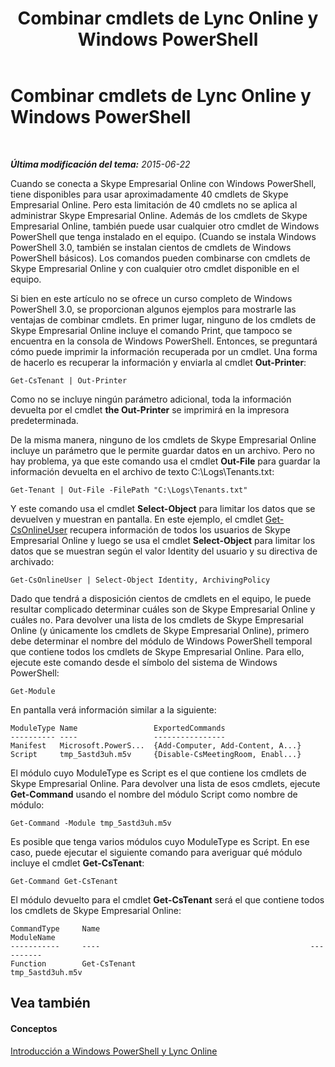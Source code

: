 ﻿---
title: Combinar cmdlets de Lync Online y Windows PowerShell
TOCTitle: Combinar cmdlets de Lync Online y Windows PowerShell
ms:assetid: 8bb8800a-f966-4570-8c8b-db87a91ad783
ms:mtpsurl: https://technet.microsoft.com/es-es/library/Dn362816(v=OCS.15)
ms:contentKeyID: 56271324
ms.date: 06/02/2017
mtps_version: v=OCS.15
ms.translationtype: HT
---

# Combinar cmdlets de Lync Online y Windows PowerShell

 

_**Última modificación del tema:** 2015-06-22_

Cuando se conecta a Skype Empresarial Online con Windows PowerShell, tiene disponibles para usar aproximadamente 40 cmdlets de Skype Empresarial Online. Pero esta limitación de 40 cmdlets no se aplica al administrar Skype Empresarial Online. Además de los cmdlets de Skype Empresarial Online, también puede usar cualquier otro cmdlet de Windows PowerShell que tenga instalado en el equipo. (Cuando se instala Windows PowerShell 3.0, también se instalan cientos de cmdlets de Windows PowerShell básicos). Los comandos pueden combinarse con cmdlets de Skype Empresarial Online y con cualquier otro cmdlet disponible en el equipo.

Si bien en este artículo no se ofrece un curso completo de Windows PowerShell 3.0, se proporcionan algunos ejemplos para mostrarle las ventajas de combinar cmdlets. En primer lugar, ninguno de los cmdlets de Skype Empresarial Online incluye el comando Print, que tampoco se encuentra en la consola de Windows PowerShell. Entonces, se preguntará cómo puede imprimir la información recuperada por un cmdlet. Una forma de hacerlo es recuperar la información y enviarla al cmdlet **Out-Printer**:

    Get-CsTenant | Out-Printer

Como no se incluye ningún parámetro adicional, toda la información devuelta por el cmdlet **the Out-Printer** se imprimirá en la impresora predeterminada.

De la misma manera, ninguno de los cmdlets de Skype Empresarial Online incluye un parámetro que le permite guardar datos en un archivo. Pero no hay problema, ya que este comando usa el cmdlet **Out-File** para guardar la información devuelta en el archivo de texto C:\\Logs\\Tenants.txt:

    Get-Tenant | Out-File -FilePath "C:\Logs\Tenants.txt"

Y este comando usa el cmdlet **Select-Object** para limitar los datos que se devuelven y muestran en pantalla. En este ejemplo, el cmdlet [Get-CsOnlineUser](get-csonlineuser.md) recupera información de todos los usuarios de Skype Empresarial Online y luego se usa el cmdlet **Select-Object** para limitar los datos que se muestran según el valor Identity del usuario y su directiva de archivado:

    Get-CsOnlineUser | Select-Object Identity, ArchivingPolicy

Dado que tendrá a disposición cientos de cmdlets en el equipo, le puede resultar complicado determinar cuáles son de Skype Empresarial Online y cuáles no. Para devolver una lista de los cmdlets de Skype Empresarial Online (y únicamente los cmdlets de Skype Empresarial Online), primero debe determinar el nombre del módulo de Windows PowerShell temporal que contiene todos los cmdlets de Skype Empresarial Online. Para ello, ejecute este comando desde el símbolo del sistema de Windows PowerShell:

    Get-Module

En pantalla verá información similar a la siguiente:

    ModuleType Name                 ExportedCommands
    ---------- ----                 ----------------
    Manifest   Microsoft.PowerS...  {Add-Computer, Add-Content, A...}
    Script     tmp_5astd3uh.m5v     {Disable-CsMeetingRoom, Enabl...}

El módulo cuyo ModuleType es Script es el que contiene los cmdlets de Skype Empresarial Online. Para devolver una lista de esos cmdlets, ejecute **Get-Command** usando el nombre del módulo Script como nombre de módulo:

    Get-Command -Module tmp_5astd3uh.m5v

Es posible que tenga varios módulos cuyo ModuleType es Script. En ese caso, puede ejecutar el siguiente comando para averiguar qué módulo incluye el cmdlet **Get-CsTenant**:

    Get-Command Get-CsTenant

El módulo devuelto para el cmdlet **Get-CsTenant** será el que contiene todos los cmdlets de Skype Empresarial Online:

    CommandType     Name                                               ModuleName
    -----------     ----                                               ----------
    Function        Get-CsTenant                                       tmp_5astd3uh.m5v

## Vea también

#### Conceptos

[Introducción a Windows PowerShell y Lync Online](an-introduction-to-windows-powershell-and-skype-for-business-online.md)

